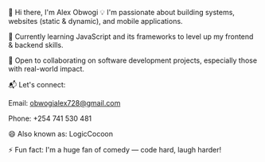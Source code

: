 👋 Hi there, I'm Alex Obwogi
💡 I'm passionate about building systems, websites (static & dynamic), and mobile applications.

🌱 Currently learning JavaScript and its frameworks to level up my frontend & backend skills.

🤝 Open to collaborating on software development projects, especially those with real-world impact.

📬 Let's connect:

Email: obwogialex728@gmail.com

Phone: +254 741 530 481

😄 Also known as: LogicCocoon

⚡ Fun fact: I'm a huge fan of comedy — code hard, laugh harder!

<!---
AlexObwogi/AlexObwogi is a ✨ special ✨ repository because its `README.md` (this file) appears on your GitHub profile.
You can click the Preview link to take a look at your changes.
--->
